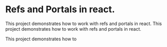 # Refs and Portals in react.

This project demonstrates how to work with refs and portals in react.
This project demonstrates how to work with refs and portals in react.


This project demonstrates how to 